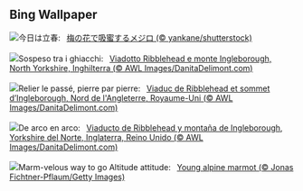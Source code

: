 ## Bing Wallpaper
![](https://www.bing.com/th?id=OHR.Risshun2025_JA-JP6529014440_UHD.jpg&w=1000)今日は立春:&nbsp;&ensp;[梅の花で吸蜜するメジロ (© yankane/shutterstock)](https://www.bing.com/th?id=OHR.Risshun2025_JA-JP6529014440_UHD.jpg)
<br><br/>
![](https://www.bing.com/th?id=OHR.RibbleheadViaduct_IT-IT3273904446_UHD.jpg&w=1000)Sospeso tra i ghiacchi:&nbsp;&ensp;[Viadotto Ribblehead e monte Ingleborough, North Yorkshire, Inghilterra (© AWL Images/DanitaDelimont.com)](https://www.bing.com/th?id=OHR.RibbleheadViaduct_IT-IT3273904446_UHD.jpg)
<br><br/>
![](https://www.bing.com/th?id=OHR.RibbleheadViaduct_FR-FR4663739053_UHD.jpg&w=1000)Relier le passé, pierre par pierre:&nbsp;&ensp;[Viaduc de Ribblehead et sommet d’Ingleborough, Nord de l'Angleterre, Royaume-Uni (© AWL Images/DanitaDelimont.com)](https://www.bing.com/th?id=OHR.RibbleheadViaduct_FR-FR4663739053_UHD.jpg)
<br><br/>
![](https://www.bing.com/th?id=OHR.RibbleheadViaduct_ES-ES5419364772_UHD.jpg&w=1000)De arco en arco:&nbsp;&ensp;[Viaducto de Ribblehead y montaña de Ingleborough, Yorkshire del Norte, Inglaterra, Reino Unido (© AWL Images/DanitaDelimont.com)](https://www.bing.com/th?id=OHR.RibbleheadViaduct_ES-ES5419364772_UHD.jpg)
<br><br/>
![](https://www.bing.com/th?id=OHR.AustriaMarmot_EN-GB0497553794_UHD.jpg&w=1000)Marm-velous way to go Altitude attitude:&nbsp;&ensp;[Young alpine marmot (© Jonas Fichtner-Pflaum/Getty Images)](https://www.bing.com/th?id=OHR.AustriaMarmot_EN-GB0497553794_UHD.jpg)
<br><br/>
